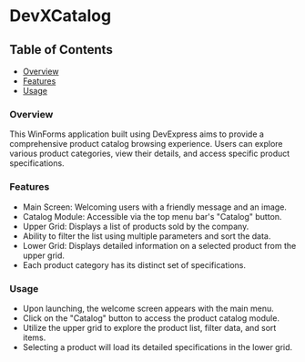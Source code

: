 # DevXCatalog
## Table of Contents

- [Overview](#overview)
- [Features](#features)
- [Usage](#usage)

### Overview
This WinForms application built using DevExpress aims to provide a comprehensive product catalog browsing experience. Users can explore various product categories, view their details, and access specific product specifications.

### Features
- Main Screen: Welcoming users with a friendly message and an image.
- Catalog Module: Accessible via the top menu bar's "Catalog" button.
- Upper Grid: Displays a list of products sold by the company.
- Ability to filter the list using multiple parameters and sort the data.
- Lower Grid: Displays detailed information on a selected product from the upper grid.
- Each product category has its distinct set of specifications.

### Usage
- Upon launching, the welcome screen appears with the main menu.
- Click on the "Catalog" button to access the product catalog module.
- Utilize the upper grid to explore the product list, filter data, and sort items.
- Selecting a product will load its detailed specifications in the lower grid.
